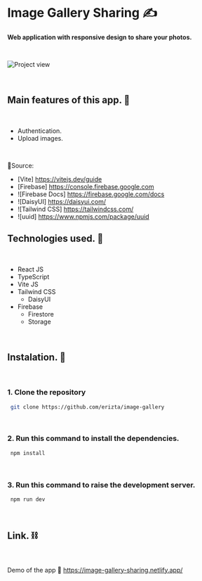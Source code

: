 # Image Gallery Sharing ✍️

**Web application with responsive design to share your photos.** <br/>

<br/>

![Project view](https://www.linkpicture.com/q/Screenshot-2023-05-22-010640.png)

<br/>

## Main features of this app. 🧐
<br/>

- Authentication.
- Upload images.

<br/>

🔗Source:
- [Vite] https://vitejs.dev/guide
- [Firebase] https://console.firebase.google.com
- ![Firebase Docs] https://firebase.google.com/docs
- ![DaisyUI] https://daisyui.com/
- ![Tailwind CSS] https://tailwindcss.com/
- ![uuid] https://www.npmjs.com/package/uuid

## Technologies used. 🧪
<br/>

-  React JS
-  TypeScript
-  Vite JS
-  Tailwind CSS
   - DaisyUI
-  Firebase
   - Firestore
   - Storage

<br/>

## Instalation. 🚀
<br/>

### 1. Clone the repository

```bash
 git clone https://github.com/erizta/image-gallery
```
<br/>

### 2. Run this command to install the dependencies.

```bash
 npm install
```
<br/>


### 3. Run this command to raise the development server.

```bash
 npm run dev
```

<br/>

## Link. ⛓️
<br/>

Demo of the app 🔗 https://image-gallery-sharing.netlify.app/
